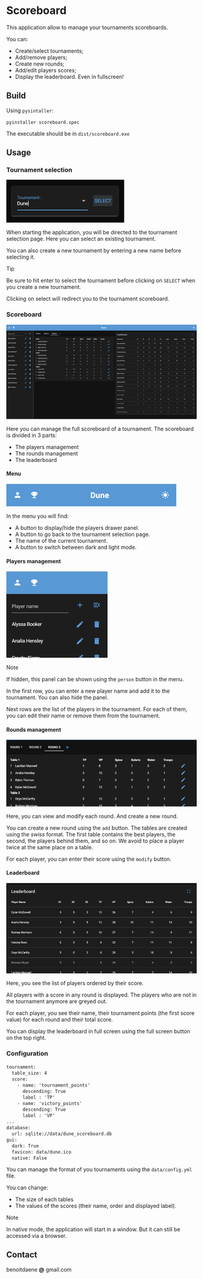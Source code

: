 # Scoreboard

This application allow to manage your tournaments scoreboards.

You can:
- Create/select tournaments;
- Add/remove players;
- Create new rounds;
- Add/edit players scores; 
- Display the leaderboard. Even in fullscreen!

## Build

Using `pysintaller`:
```
pyinstaller scoreboard.spec 
```
The executable should be in `dist/scoreboard.exe`

## Usage

### Tournament selection

![tournament.png](doc/tournament.png)

When starting the application, you will be directed to the tournament selection page.
Here you can select an existing tournament.

You can also create a new tournament by entering a new name before selecting it.

> [!TIP]
> Be sure to hit enter to select the tournament before clicking on `SELECT` when you create a new tournament.

Clicking on select will redirect you to the tournament scoreboard.

### Scoreboard

![scoreboard.png](doc/scoreboard.png)

Here you can manage the full scoreboard of a tournament.
The scoreboard is divided in 3 parts:
- The players management
- The rounds management
- The leaderboard

#### Menu

![header.png](doc/header.png)

In the menu you will find:
- A button to display/hide the players drawer panel.
- A button to go back to the tournament selection page.
- The name of the current tournament.
- A button to switch between dark and light mode.

#### Players management

![players.png](doc/players.png)

> [!NOTE]
> If hidden, this panel can be shown using the `person` button in the menu.
 
In the first row, you can enter a new player name and add it to the tournament. You can also hide the panel.

Next rows are the list of the players in the tournament. For each of them, you can edit their name or remove them from the tournament.

#### Rounds management

![rounds.png](doc/rounds.png)

Here, you can view and modify each round. And create a new round.

You can create a new round using the `add` button. 
The tables are created using the _swiss_ format. The first table contains the best players, the second, the players behind them, and so on. We avoid to place a player twice at the same place on a table.

For each player, you can enter their score using the `modify` button.

#### Leaderboard

![leaderboard.png](doc/leaderboard.png)

Here, you see the list of players ordered by their score.

All players with a score in any round is displayed. The players who are not in the tournament anymore are greyed out.

For each player, you see their name, their tournament points (the first score value) for each round and their total score.

You can display the leaderboard in full screen using the full screen button on the top right.

### Configuration

```
tournament:
  table_size: 4
  score:
    - name: 'tournament_points'
      descending: True
      label : 'TP'
    - name: 'victory_points'
      descending: True
      label : 'VP'
...
database:
  url: sqlite://data/dune_scoreboard.db
gui:
  dark: True
  favicon: data/dune.ico
  native: False
```

You can manage the format of you tournaments using the `data/config.yml` file.

You can change:
- The size of each tables
- The values of the scores (their name, order and displayed label).

> [!NOTE]
> In native mode, the application will start in a window. But it can still be accessed via a browser.



## Contact

benoitdaene __@__ gmail.com
